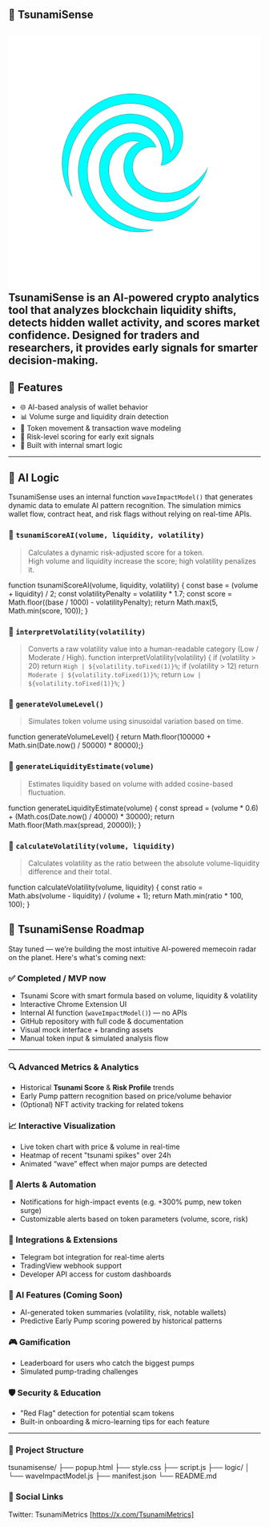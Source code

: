 ## 🌊 TsunamiSense
![TsunamiSense Logo](logo-tsunami.png)
TsunamiSense is an AI-powered crypto analytics tool that analyzes blockchain liquidity shifts, detects hidden wallet activity, and scores market confidence. Designed for traders and researchers, it provides early signals for smarter decision-making.
---

## 📌 Features

- 🌐 AI-based analysis of wallet behavior  
- 📊 Volume surge and liquidity drain detection  
- 🔁 Token movement & transaction wave modeling  
- 🔎 Risk-level scoring for early exit signals  
- 🧠 Built with internal smart logic 

---

## 🧠 AI Logic

TsunamiSense uses an internal function `waveImpactModel()` that generates dynamic data to emulate AI pattern recognition. The simulation mimics wallet flow, contract heat, and risk flags without relying on real-time APIs.

### 🔢 `tsunamiScoreAI(volume, liquidity, volatility)`
> Calculates a dynamic risk-adjusted score for a token.  
> High volume and liquidity increase the score; high volatility penalizes it.

function tsunamiScoreAI(volume, liquidity, volatility) {
  const base = (volume + liquidity) / 2;
  const volatilityPenalty = volatility * 1.7;
  const score = Math.floor((base / 1000) - volatilityPenalty);
  return Math.max(5, Math.min(score, 100));
}

### 🔢 `interpretVolatility(volatility)`
> Converts a raw volatility value into a human-readable category (Low / Moderate / High).
function interpretVolatility(volatility) {
  if (volatility > 20) return `High | ${volatility.toFixed(1)}%`;
  if (volatility > 12) return `Moderate | ${volatility.toFixed(1)}%`;
  return `Low | ${volatility.toFixed(1)}%`;
}

### 🔢 `generateVolumeLevel()`
> Simulates token volume using sinusoidal variation based on time.

function generateVolumeLevel() {  return Math.floor(100000 + Math.sin(Date.now() / 50000) * 80000);}

### 🔢 `generateLiquidityEstimate(volume)`
> Estimates liquidity based on volume with added cosine-based fluctuation.

function generateLiquidityEstimate(volume) {
  const spread = (volume * 0.6) + (Math.cos(Date.now() / 40000) * 30000);
  return Math.floor(Math.max(spread, 20000));
}

### 🔢 `calculateVolatility(volume, liquidity)`
> Calculates volatility as the ratio between the absolute volume-liquidity difference and their total.

function calculateVolatility(volume, liquidity) {
  const ratio = Math.abs(volume - liquidity) / (volume + 1);
  return Math.min(ratio * 100, 100);
}



## 🌊 TsunamiSense Roadmap

Stay tuned — we’re building the most intuitive AI-powered memecoin radar on the planet. Here's what's coming next:

### ✅ Completed / MVP now
- Tsunami Score with smart formula based on volume, liquidity & volatility  
- Interactive Chrome Extension UI  
- Internal AI function (`waveImpactModel()`) — no APIs  
- GitHub repository with full code & documentation  
- Visual mock interface + branding assets  
- Manual token input & simulated analysis flow  

---

### 🔍 Advanced Metrics & Analytics
- Historical **Tsunami Score** & **Risk Profile** trends  
- Early Pump pattern recognition based on price/volume behavior  
- (Optional) NFT activity tracking for related tokens  

### 📈 Interactive Visualization
- Live token chart with price & volume in real-time  
- Heatmap of recent "tsunami spikes" over 24h  
- Animated “wave” effect when major pumps are detected  

### 🔔 Alerts & Automation
- Notifications for high-impact events (e.g. +300% pump, new token surge)  
- Customizable alerts based on token parameters (volume, score, risk)  

### 🤝 Integrations & Extensions
- Telegram bot integration for real-time alerts  
- TradingView webhook support  
- Developer API access for custom dashboards  

### 🧠 AI Features (Coming Soon)
- AI-generated token summaries (volatility, risk, notable wallets)  
- Predictive Early Pump scoring powered by historical patterns  

### 🎮 Gamification
- Leaderboard for users who catch the biggest pumps  
- Simulated pump-trading challenges  

### 🛡️ Security & Education
- "Red Flag" detection for potential scam tokens  
- Built-in onboarding & micro-learning tips for each feature  

---

### 📁 Project Structure
tsunamisense/
├── popup.html
├── style.css
├── script.js
├── logic/
│   └── waveImpactModel.js
├── manifest.json
└── README.md

### 🔗 Social Links
Twitter: TsunamiMetrics [https://x.com/TsunamiMetrics]



